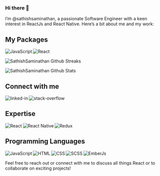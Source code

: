 ### Hi there 👋 

I’m @sathishsaminathan, a passionate Software Engineer with a keen interest in ReactJs and React Native. Here’s a bit about me and my work:

## My Packages
[<img align="left" alt="JavaScript" src="https://img.shields.io/badge/jarvis_f-%23ED8B00.svg?style=for-the-badge&logo=javascript&logoColor=white"/>](https://www.npmjs.com/package/jarvis-f/)
[<img align="left" alt="React" src="https://img.shields.io/badge/react_switch_pro-%2320232a.svg?style=for-the-badge&logo=react&logoColor=%2361DAFB"/>](https://www.npmjs.com/package/react-switch-pro/)

<br clear="left"/>
  
![SathishSaminathan Github Streaks](https://github-readme-streak-stats.herokuapp.com/?user=sathishsaminathan&fire=eb1b0c&ring=eb1b0c&currStreakLabel=eb1b0c)

![SathishSaminathan Github Stats](https://github-readme-stats.vercel.app/api?username=sathishsaminathan&show_icons=true&count_private=true&include_all_commits=true&title_color=eb1b0c&icon_color=eb1b0c)
  

## Connect with me

[<img align="left" alt="linked-in" src="https://img.shields.io/badge/linkedin-%230077B5.svg?&style=for-the-badge&logo=linkedin&logoColor=white" />](https://in.linkedin.com/in/sathish-saminathan-0a9684124/)
[<img align="left" alt="stack-overflow" src="https://img.shields.io/badge/stack%20overflow-FE7A16?logo=stack-overflow&logoColor=white&style=for-the-badge" />](https://stackoverflow.com/users/8307090/sathish-swaminathan)

<br clear="left"/>

## Expertise
<img align="left" alt="React" src="https://img.shields.io/badge/react-%2320232a.svg?style=for-the-badge&logo=react&logoColor=%2361DAFB"/>
<img align="left" alt="React Native" src="https://img.shields.io/badge/react_native-%2361DAFB.svg?style=for-the-badge&logo=react&logoColor=%23ffffff"/>
<img  alt="Redux" src="https://img.shields.io/badge/redux-%23593d88.svg?style=for-the-badge&logo=redux&logoColor=white"/>

<br clear="left"/>

## Programming Languages

<img align="left" alt="JavaScript" src="https://img.shields.io/badge/javascript-%23323330.svg?style=for-the-badge&logo=javascript&logoColor=%23F7DF1E"/>
<img align="left" alt="HTML" src="https://img.shields.io/badge/HTML-%23FA7343.svg?style=for-the-badge&logo=html&logoColor=white"/>
<img align="left" alt="CSS" src="https://img.shields.io/badge/CSS-%230095D5.svg?style=for-the-badge&logo=css3&logoColor=white"/>
<img align="left" alt="SCSS" src="https://img.shields.io/badge/SCSS%20-%2343853D.svg?&style=for-the-badge&logo=sass&logoColor=white" />
<img align="left" alt="EmberJs" src="https://img.shields.io/badge/EmberJs-%23ED8B00.svg?style=for-the-badge&logo=ember.js&logoColor=white"/>

<br clear="left"/>

Feel free to reach out or connect with me to discuss all things React or to collaborate on exciting projects!
